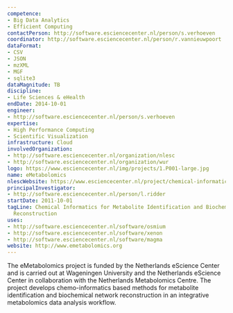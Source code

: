 ```yaml
---
competence:
- Big Data Analytics
- Efficient Computing
contactPerson: http://software.esciencecenter.nl/person/s.verhoeven
coordinator: http://software.esciencecenter.nl/person/r.vannieuwpoort
dataFormat:
- CSV
- JSON
- mzXML
- MGF
- sqlite3
dataMagnitude: TB
discipline:
- Life Sciences & eHealth
endDate: 2014-10-01
engineer:
- http://software.esciencecenter.nl/person/s.verhoeven
expertise:
- High Performance Computing
- Scientific Visualization
infrastructure: Cloud
involvedOrganization:
- http://software.esciencecenter.nl/organization/nlesc
- http://software.esciencecenter.nl/organization/wur
logo: https://www.esciencecenter.nl/img/projects/1.P001-large.jpg
name: eMetabolomics
nlescWebsite: https://www.esciencecenter.nl/project/chemical-informatics-for-metabolite-identification-and-biochemical-network
principalInvestigator:
- http://software.esciencecenter.nl/person/l.ridder
startDate: 2011-10-01
tagLine: Chemical Informatics for Metabolite Identification and Biochemical Network
  Reconstruction
uses:
- http://software.esciencecenter.nl/software/osmium
- http://software.esciencecenter.nl/software/xenon
- http://software.esciencecenter.nl/software/magma
website: http://www.emetabolomics.org
---
```

The eMetabolomics project is funded by the Netherlands eScience Center and is carried out at Wageningen University and the Netherlands eScience Center in collaboration with the Netherlands Metabolomics Centre. The project develops chemo-informatics based methods for metabolite identification and biochemical network reconstruction in an integrative metabolomics data analysis workflow.
